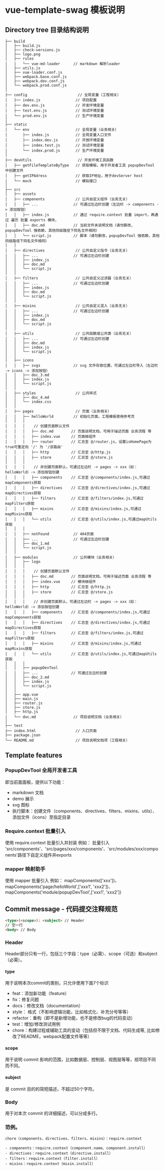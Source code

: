 # vue-template-swag 模板说明

##  Directory tree 目录结构说明
``` dsconfig
├── build
│   ├── build.js
│   ├── check-versions.js
│   ├── logo.png
│   ├── rules
│   │   └── vue-md-loader      // markdown 解析loader
│   ├── utils.js
│   ├── vue-loader.conf.js
│   ├── webpack.base.conf.js
│   ├── webpack.dev.conf.js
│   └── webpack.prod.conf.js
│
├── config                       // 全局变量（工程相关）
│   ├── index.js                // 项目配置
│   ├── dev.env.js              // 开发环境变量
│   ├── test.env.js             // 测试环境变量
│   └── prod.env.js             // 生产环境变量
│
├── static
│   └── env                     // 全局变量（业务相关）
│       ├── index.js            // 全局变量入口文件
│       ├── index.dev.js        // 开放环境变量
│       ├── index.test.js       // 测试环境变量
│       └── index.prod.js       // 生产环境变量
│
├── devUtils                     // 开发环境工具函数
│   ├── getFileTemplateByType   // 获取模板，用于开发者工具 popupDevTool 中创建文件
│   ├── getIPAdress             // 获取IP地址，用于devServer host
│   └── mock                    // 模拟接口
│
├── src
│   ├── assets
│   ├── components              // 公共自定义组件（业务无关）
│   │   ├── ...                // 可通过左边栏创建（左边栏 -> components -> 添加按钮）
│   │   ├── index.js           // 通过 require.context 批量 import，再通过 遍历 批量 exports 模块，
│   │   ├── doc.md             // 当前文件夹说明文档（请勿删改, popupDevTool 强依赖，其他同级路径下同名文件相同）
│   │   └── script.js          // 脚本（请勿删改，popupDevTool 强依赖，其他同级路径下同名文件相同）
│   │
│   ├── directives              // 公共自定义指令（业务无关）
│   │   ├── ...                // 可通过左边栏创建
│   │   ├── index.js
│   │   ├── doc.md
│   │   └── script.js
│   │
│   ├── filters                 // 公共自定义过滤器（业务无关）
│   │   ├── ...                // 可通过左边栏创建
│   │   ├── index.js
│   │   ├── doc.md
│   │   └── script.js
│   │
│   ├── mixins                  // 公共自定义混入（业务无关）
│   │   ├── ...                // 可通过左边栏创建
│   │   ├── index.js
│   │   ├── doc.md
│   │   └── script.js
│   │
│   ├── utils                   // 公共函数或公共类（业务无关）
│   │   ├── ...                // 可通过左边栏创建
│   │   ├── doc.md
│   │   ├── index.js
│   │   └── script.js
│   │
│   ├── icons
│   │   ├── svgs               // svg 文件存放位置，可通过左边栏导入（左边栏 -> icons -> 添加按钮）
│   │   ├── doc_3.md
│   │   ├── index.js
│   │   └── script.js
│   │
│   ├── styles                  // 公共样式
│   │   ├── doc_4.md
│   │   └── index.css
│   │
│   ├── pages                   // 页面（业务相关）
│   │   ├── helloWorld         // 初始化页面，工程模板使用参考页
│   │   │
│   │   │    // 创建页面默认文件
│   │   │   ├── doc.md        // 页面说明文档，可用于描述页面 业务流程 等
│   │   │   ├── index.vue     // 页面根组件
│   │   │   ├── router        // 汇总至 @/router.js，设置isHomePage为true可重定向 '/' 为 '/该路由'
│   │   │   ├── http          // 汇总至 @/http.js
│   │   │   ├── store         // 汇总至 @/store.js
│   │   │
│   │   │    // 非创建页面默认，可通过左边栏 -> pages -> xxx（如：helloWorld）-> 添加按钮创建
│   │   │   ├── components    // 汇总至 @/components/index.js,可通过mapComponents获取
│   │   │   ├── directives    // 汇总至 @/directives/index.js,可通过mapDirectives获取
│   │   │   ├── filters       // 汇总至 @/filters/index.js,可通过mapFilters获取
│   │   │   ├── mixins        // 汇总至 @/mixins/index.js,可通过mapMixins获取
│   │   │   └── utils         // 汇总至 @/utils/index.js,可通过mapUtils获取
│   │   │
│   │   ├── notFound           // 404页面
│   │   ├── ...                // 可通过左边栏创建
│   │   ├── doc_1.md
│   │   └── script.js
│   │
│   ├── modules                // 公共模块（业务相关）
│   │   ├── logo
│   │   │
│   │   │    // 创建页面默认文件
│   │   │   ├── doc.md        // 页面说明文档，可用于描述页面 业务流程 等
│   │   │   ├── index.vue     // 模块根组件
│   │   │   ├── http          // 汇总至 @/http.js
│   │   │   ├── store         // 汇总至 @/store.js
│   │   │
│   │   │    // 非创建页面默认，可通过左边栏 -> pages -> xxx（如：helloWorld）-> 添加按钮创建
│   │   │   ├── components    // 汇总至 @/components/index.js,可通过mapComponents获取
│   │   │   ├── directives    // 汇总至 @/directives/index.js,可通过mapDirectives获取
│   │   │   ├── filters       // 汇总至 @/filters/index.js,可通过mapFilters获取
│   │   │   ├── mixins        // 汇总至 @/mixins/index.js,可通过mapMixins获取
│   │   │   └── utils         // 汇总至 @/utils/index.js,可通过mapUtils获取
│   │   │
│   │   ├── popupDevTool
│   │   ├── ...               // 可通过左边栏创建
│   │   ├── doc_2.md
│   │   ├── index.js
│   │   └── script.js
│   │
│   ├── app.vue
│   ├── main.js
│   ├── router.js
│   ├── store.js
│   ├── http.js
│   └── doc.md                 // 项目说明文档（业务相关）
│
├── test
├── index.html                  // 入口页面
├── package.json
└── README.md                   // 项目说明文档项（工程相关）
```

## Template features
###  PopupDevTool 全局开发者工具
即当前面面板，提供以下功能：
* markdown 文档
* demo 展示
* svg 图标
* 执行脚本：创建文件（components、directives、filters、mixins、utils）、添加文件（icons）至指定目录
###  Require.context 批量引入
使用 require.context 批量引入并封装
例如：
批量引入 'src/components'、'src/pages/xxx/components'、'src/modules/xxx/components'路径下自定义组件并exports
###  mapper 映射助手
使用 mapper 批量引入
例如：
mapComponents(['xxx'])、
mapComponents('page/helloWorld',['xxx1', 'xxx2'])、
mapComponents('module/popupDevTool',['xxx1', 'xxx2'])


## Commit message - 代码提交注释规范
``` html
<type>(<scope>): <subject> // Header
// 空一行
<body> // Body
```
###  Header
Header部分只有一行，包括三个字段：type（必需）、scope（可选）和subject（必需）。

#### type
用于说明本次commit的类别，只允许使用下面7个标识
* feat：添加新功能（feature）
* fix：修复问题
* docs：修改文档（documentation）
* style： 格式（不影响逻辑功能，比如格式化、补充分号等等）
* refactor：重构（即不是新增功能，也不是修改bug的代码变动）
* test：增加/修改测试用例
* chore：构建过程或辅助工具的变动（包括但不限于文档、代码生成等, 比如修改了README，webpack配置文件等等）

#### scope
用于说明 commit 影响的范围，比如数据层、控制层、视图层等等，视项目不同而不同。

#### subject
是 commit 目的的简短描述，不超过50个字符。

### Body
用于对本次 commit 的详细描述，可以分成多行。

### 范例。
```
chore（components、directives、filters、mixins）：require.context

- components：require.context（component.name、component.install）
- directives：require.context（directive.install）
- filters：require.context（filter.install）
- mixins：require.context（mixin.install）
```
